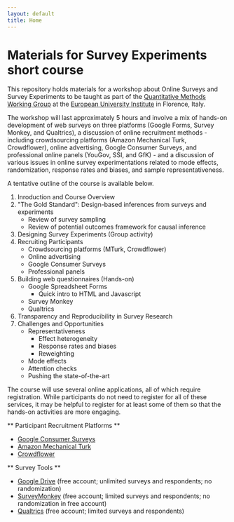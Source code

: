 ```yaml
---
layout: default
title: Home
---
```


# Materials for Survey Experiments short course #

This repository holds materials for a workshop about Online Surveys and Survey Experiments to be taught as part of the [Quantitative Methods Working Group](https://sites.google.com/site/qmwgroup/) at the [European University Institute](http://www.eui.eu/) in Florence, Italy.

The workshop will last approximately 5 hours and involve a mix of hands-on development of web surveys on three platforms (Google Forms, Survey Monkey, and Qualtrics), a discussion of online recruitment methods - including crowdsourcing platforms (Amazon Mechanical Turk, Crowdflower), online advertising, Google Consumer Surveys, and professional online panels (YouGov, SSI, and GfK) - and a discussion of various issues in online survey experimentations related to mode effects, randomization, response rates and biases, and sample representativeness.

A tentative outline of the course is available below.

 1. Inroduction and Course Overview
 2. "The Gold Standard": Design-based inferences from surveys and experiments
    - Review of survey sampling
    - Review of potential outcomes framework for causal inference
 3. Designing Survey Experiments (Group activity)
 4. Recruiting Participants
    - Crowdsourcing platforms (MTurk, Crowdflower)
    - Online advertising
    - Google Consumer Surveys
    - Professional panels
 5. Building web questionnaires (Hands-on)
    - Google Spreadsheet Forms
      - Quick intro to HTML and Javascript
    - Survey Monkey
    - Qualtrics
 6. Transparency and Reproducibility in Survey Research
 7. Challenges and Opportunities
    - Representativeness
      - Effect heterogeneity
      - Response rates and biases
      - Reweighting
    - Mode effects
    - Attention checks
    - Pushing the state-of-the-art

The course will use several online applications, all of which require registration. While participants do not need to register for all of these services, it may be helpful to register for at least some of them so that the hands-on activities are more engaging.

** Participant Recruitment Platforms **

 - [Google Consumer Surveys](http://www.google.com/insights/consumersurveys/home)
 - [Amazon Mechanical Turk](https://requester.mturk.com/)
 - [Crowdflower](http://www.crowdflower.com/)

** Survey Tools **
 
 - [Google Drive](https://drive.google.com) (free account; unlimited surveys and respondents; no randomization)
 - [SurveyMonkey](https://www.surveymonkey.com/) (free account; limited surveys and respondents; no randomization in free account)
 - [Qualtrics](http://www.qualtrics.com/free-account/) (free account; limited surveys and respondents)
 